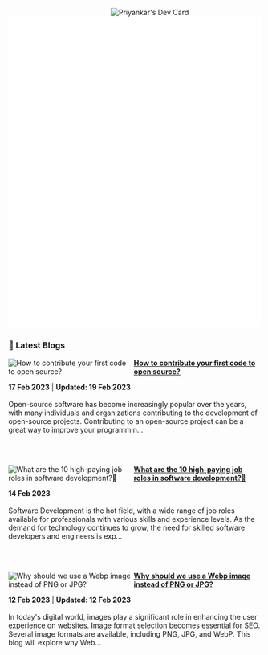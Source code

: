 
<a href="https://app.daily.dev/priyankarpal"><img src="https://github.com/priyankarpal/priyankarpal/blob/main/devcard.svg" width="300" align="right" alt="Priyankar's Dev Card"/></a>

![Metrics](/github-metrics.svg)
### 📌 Latest Blogs
<!-- HASHNODE_BLOG:START -->
<p align="left">
<a href="https://itspp.hashnode.dev//how-to-contribute-your-first-code-to-open-source" title="How to contribute your first code to open source?"><img src="https://cdn.hashnode.com/res/hashnode/image/upload/v1676619786283/4f916a85-b785-4da9-a181-d2f44d947c61.png" alt="How to contribute your first code to open source?" width="250px" align="left" /></a>
<a href="https://itspp.hashnode.dev//how-to-contribute-your-first-code-to-open-source" title="How to contribute your first code to open source?"><strong>How to contribute your first code to open source?</strong></a>
<div><strong>17 Feb 2023</strong> | <strong>Updated: 19 Feb 2023</strong></div>
<br/> Open-source software has become increasingly popular over the years, with many individuals and organizations contributing to the development of open-source projects.
Contributing to an open-source project can be a great way to improve your programmin... </p> <br/> <br/>
<p align="left">
<a href="https://itspp.hashnode.dev//what-are-the-10-high-paying-job-roles-in-software-development" title="What are the 10 high-paying job roles in software development?🤔"><img src="https://cdn.hashnode.com/res/hashnode/image/upload/v1676398431104/f903521c-497c-4230-9b00-d24635ee7228.png" alt="What are the 10 high-paying job roles in software development?🤔" width="250px" align="left" /></a>
<a href="https://itspp.hashnode.dev//what-are-the-10-high-paying-job-roles-in-software-development" title="What are the 10 high-paying job roles in software development?🤔"><strong>What are the 10 high-paying job roles in software development?🤔</strong></a>
<div><strong>14 Feb 2023</strong></div>
<br/> Software Development is the hot field, with a wide range of job roles available for professionals with various skills and experience levels.
As the demand for technology continues to grow, the need for skilled software developers and engineers is exp... </p> <br/> <br/>
<p align="left">
<a href="https://itspp.hashnode.dev//why-should-we-use-a-webp-image-instead-of-png-or-jpg" title="Why should we use a Webp image instead of PNG or JPG?"><img src="https://cdn.hashnode.com/res/hashnode/image/upload/v1676222217349/640ce8de-593c-4770-8c2f-04a1c863636c.png" alt="Why should we use a Webp image instead of PNG or JPG?" width="250px" align="left" /></a>
<a href="https://itspp.hashnode.dev//why-should-we-use-a-webp-image-instead-of-png-or-jpg" title="Why should we use a Webp image instead of PNG or JPG?"><strong>Why should we use a Webp image instead of PNG or JPG?</strong></a>
<div><strong>12 Feb 2023</strong> | <strong>Updated: 12 Feb 2023</strong></div>
<br/> In today's digital world, images play a significant role in enhancing the user experience on websites. Image format selection becomes essential for SEO. Several image formats are available, including PNG, JPG, and WebP.
This blog will explore why Web... </p> <br/> <br/>
<!-- HASHNODE_BLOG:END -->
